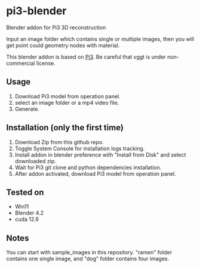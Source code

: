 # pi3-blender
Blender addon for Pi3 3D reconstruction

Input an image folder which contains single or multiple images, then you will get point could geometry nodes with material.

This blender addon is based on [Pi3](https://github.com/yyfz/Pi3). Be careful that vggt is under non-commercial license.

## Usage
1. Download Pi3 model from operation panel.
2. select an image folder or a mp4 video file.
3. Generate.



## Installation (only the first time)
1. Download Zip from this github repo.
2. Toggle System Console for installation logs tracking.
3. Install addon in blender preference with "Install from Disk" and select downloaded zip.
4. Wait for Pi3 git clone and python dependencies installation.
5. After addon activated, download Pi3 model from operation panel.



## Tested on
- Win11
- Blender 4.2
- cuda 12.6

## Notes
You can start with sample_images in this repository. "ramen" folder contains one single image, and "dog" folder contains four images.
